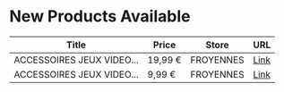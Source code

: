 # New Products Available

| Title | Price | Store | URL |
|---|---|---|---|
| ACCESSOIRES JEUX VIDEO... | 19,99 € | FROYENNES | [Link](https://www.cashconverters.be/fr/accessoires-jeux-video/790285-accessoires-jeux-video-manette-ps3-sony.html) |
| ACCESSOIRES JEUX VIDEO... | 9,99 € | FROYENNES | [Link](https://www.cashconverters.be/fr/accessoires-jeux-video/790280-accessoires-jeux-video-manette-compatible-ps3.html) |
